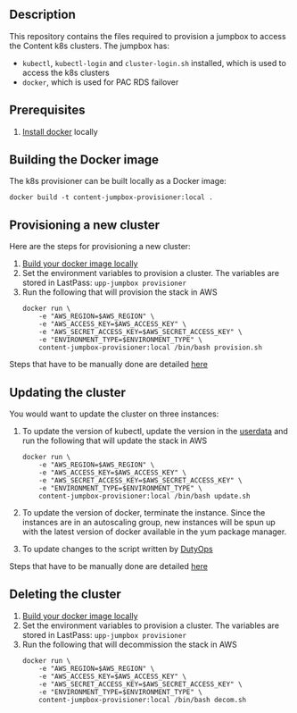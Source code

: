 ## Description
This repository contains the files required to provision a jumpbox to access the Content k8s clusters. The jumpbox has:
* `kubectl`, `kubectl-login` and `cluster-login.sh` installed, which is used to access the k8s clusters
* `docker`, which is used for PAC RDS failover

## Prerequisites
1. [Install docker](https://docs.docker.com/engine/installation/) locally

## Building the Docker image
The k8s provisioner can be built locally as a Docker image:

```
docker build -t content-jumpbox-provisioner:local .
```

##  Provisioning a new cluster

Here are the steps for provisioning a new cluster:

1. [Build your docker image locally](#building-the-docker-image)
1. Set the environment variables to provision a cluster. The variables are stored in LastPass: `upp-jumpbox provisioner`
1. Run the following that will provision the stack in AWS 
    ```
    docker run \
        -e "AWS_REGION=$AWS_REGION" \
        -e "AWS_ACCESS_KEY=$AWS_ACCESS_KEY" \
        -e "AWS_SECRET_ACCESS_KEY=$AWS_SECRET_ACCESS_KEY" \
        -e "ENVIRONMENT_TYPE=$ENVIRONMENT_TYPE" \
        content-jumpbox-provisioner:local /bin/bash provision.sh
    ```    

Steps that have to be manually done are detailed [here](README-manual_steps.md)

## Updating the cluster

You would want to update the cluster on three instances:

1. To update the version of kubectl, update the version in the [userdata](cloudformation/stack.yml) and run the following that will update the stack in AWS
    ```
    docker run \
        -e "AWS_REGION=$AWS_REGION" \
        -e "AWS_ACCESS_KEY=$AWS_ACCESS_KEY" \
        -e "AWS_SECRET_ACCESS_KEY=$AWS_SECRET_ACCESS_KEY" \
        -e "ENVIRONMENT_TYPE=$ENVIRONMENT_TYPE" \
        content-jumpbox-provisioner:local /bin/bash update.sh
    ```   
1. To update the version of docker, terminate the instance. Since the instances are in an autoscaling group, new instances will be spun up with the latest version of docker available in the yum package manager.

1. To update changes to the script written by [DutyOps](https://github.com/Financial-Times/upp-dutyops-scripts)

Steps that have to be manually done are detailed [here](README-manual_steps.md)


## Deleting the cluster

1. [Build your docker image locally](#building-the-docker-image)
1. Set the environment variables to provision a cluster. The variables are stored in LastPass: `upp-jumpbox provisioner`
1. Run the following that will decommission the stack in AWS 
    ```
    docker run \
        -e "AWS_REGION=$AWS_REGION" \
        -e "AWS_ACCESS_KEY=$AWS_ACCESS_KEY" \
        -e "AWS_SECRET_ACCESS_KEY=$AWS_SECRET_ACCESS_KEY" \
        -e "ENVIRONMENT_TYPE=$ENVIRONMENT_TYPE" \
        content-jumpbox-provisioner:local /bin/bash decom.sh
    ```  
